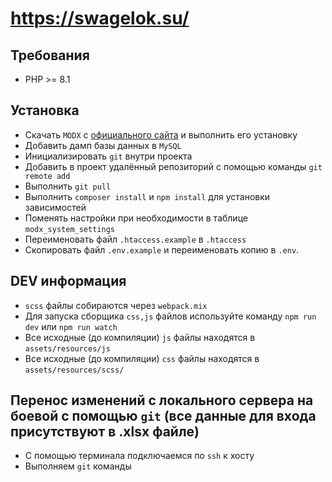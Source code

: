 # https://swagelok.su/

## Требования

- PHP >= 8.1

## Установка

- Скачать `MODX` с [официального сайта](https://modx.com/download) и выполнить его установку
- Добавить дамп базы данных в `MySQL`
- Инициализировать `git` внутри проекта
- Добавить в проект удалённый репозиторий с помощью команды `git remote add`
- Выполнить `git pull`
- Выполнить `composer install` и `npm install` для установки зависимостей
- Поменять настройки при необходимости в таблице `modx_system_settings`
- Переименовать файл `.htaccess.example` в `.htaccess`
- Скопировать файл `.env.example` и переименовать копию в `.env`.

## DEV информация

- `scss` файлы собираются через `webpack.mix`
- Для запуска сборщика `css,js` файлов используйте команду `npm run dev` или `npm run watch`
- Все исходные (до компиляции) `js` файлы находятся в `assets/resources/js`
- Все исходные (до компиляции) `css` файлы находятся в `assets/resources/scss/`

## Перенос изменений с локального сервера на боевой с помощью `git` (все данные для входа присутствуют в .xlsx файле)

- С помощью терминала подключаемся по `ssh` к хосту
- Выполняем `git` команды